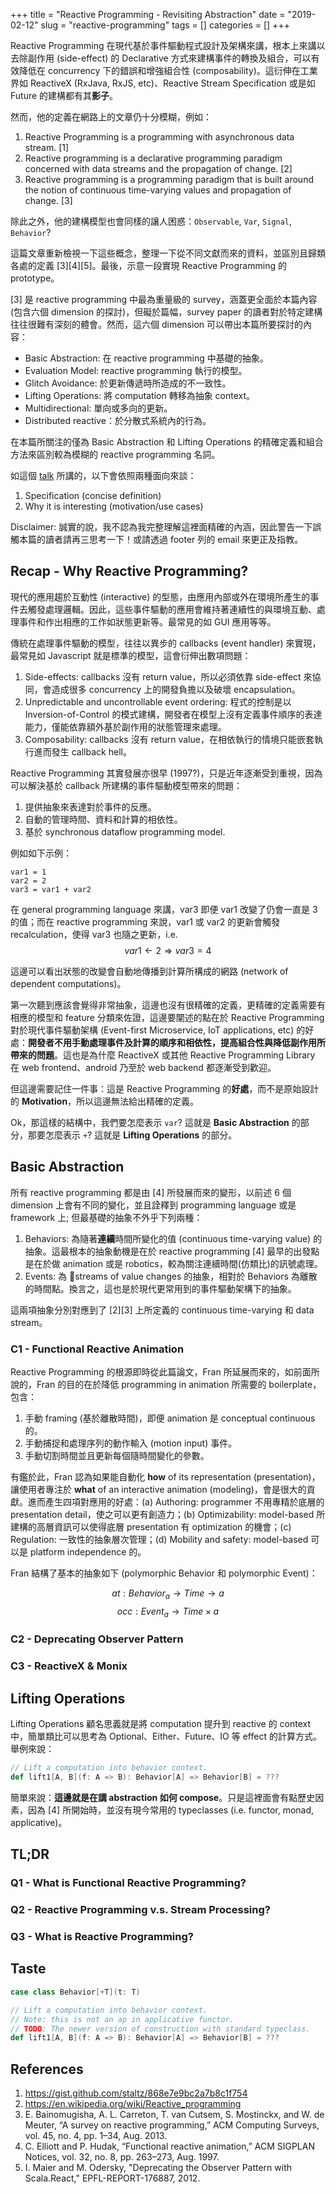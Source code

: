 +++
title = "Reactive Programming - Revisiting Abstraction"
date = "2019-02-12"
slug = "reactive-programming" 
tags = []
categories = []
+++

<script type="text/javascript" async
  src="https://cdnjs.cloudflare.com/ajax/libs/mathjax/2.7.5/latest.js?config=TeX-MML-AM_CHTML">
</script>

Reactive Programming 在現代基於事件驅動程式設計及架構來講，根本上來講以去除副作用 (side-effect) 的 Declarative 方式來建構事件的轉換及組合，可以有效降低在 concurrency 下的錯誤和增強組合性 (composability)。這衍伸在工業界如 ReactiveX (RxJava, RxJS, etc)、Reactive Stream Specification 或是如 Future 的建構都有其**影子**。

然而，他的定義在網路上的文章仍十分模糊，例如：

1. Reactive Programming is a programming with asynchronous data stream. [1]
2. Reactive programming is a declarative programming paradigm concerned with data streams and the propagation of change. [2]
3. Reactive programming is a programming paradigm that is built around the notion of continuous time-varying values and propagation of change. [3]

除此之外，他的建構模型也會同樣的讓人困惑：`Observable`, `Var`, `Signal`, `Behavior`?

這篇文章重新檢視一下這些概念，整理一下從不同文獻而來的資料，並區別且歸類各處的定義 [3][4][5]。最後，示意一段實現 Reactive Programming 的 prototype。

[3] 是 reactive programming 中最為重量級的 survey，涵蓋更全面於本篇內容 (包含六個 dimension 的探討)，但礙於篇幅，survey paper 的讀者對於特定建構往往很難有深刻的體會。然而，這六個 dimension 可以帶出本篇所要探討的內容：

* Basic Abstraction: 在 reactive programming 中基礎的抽象。
* Evaluation Model: reactive programming 執行的模型。
* Glitch Avoidance: 於更新傳遞時所造成的不一致性。
* Lifting Operations: 將 computation 轉移為抽象 context。
* Multidirectional: 單向或多向的更新。
* Distributed reactive：於分散式系統內的行為。

在本篇所關注的僅為 Basic Abstraction 和 Lifting Operations 的精確定義和組合方法來區別較為模糊的 reactive programming 名詞。

如這個 [talk](https://begriffs.com/posts/2016-07-27-tikhon-on-frp.html) 所講的，以下會依照兩種面向來談：

1. Specification (concise definition)
2. Why it is interesting (motivation/use cases)

Disclaimer: 誠實的說，我不認為我完整理解這裡面精確的內涵，因此警告一下誤觸本篇的讀者請再三思考一下！或請透過 footer 列的 email 來更正及指教。

## Recap - Why Reactive Programming?

現代的應用趨於互動性 (interactive) 的型態，由應用內部或外在環境所產生的事件去觸發處理邏輯。因此，這些事件驅動的應用會維持著連續性的與環境互動、處理事件和作出相應的工作如狀態更新等。最常見的如 GUI 應用等等。

傳統在處理事件驅動的模型，往往以異步的 callbacks (event handler) 來實現，最常見如 Javascript 就是標準的模型，這會衍伸出數項問題：

1. Side-effects: callbacks 沒有 return value，所以必須依靠 side-effect 來協同，會造成很多 concurrency 上的開發負擔以及破壞 encapsulation。
2. Unpredictable and uncontrollable event ordering: 程式的控制是以 Inversion-of-Control 的模式建構，開發者在模型上沒有定義事件順序的表達能力，僅能依靠額外基於副作用的狀態管理來處理。
3. Composability: callbacks 沒有 return value，在相依執行的情境只能嵌套執行進而發生 callback hell。

Reactive Programming 其實發展亦很早 (1997?)，只是近年逐漸受到重視，因為可以解決基於 callback 所建構的事件驅動模型帶來的問題：

1. 提供抽象來表達對於事件的反應。
2. 自動的管理時間、資料和計算的相依性。
3. 基於 synchronous dataflow programming model.

例如如下示例：

```
var1 = 1
var2 = 2
var3 = var1 + var2
```

在 general programming language 來講，var3 即便 var1 改變了仍會一直是 3 的值；而在 reactive programming 來說，var1 或 var2 的更新會觸發 recalculation，使得 var3 也隨之更新，i.e. $$var1 \leftarrow 2 \Rightarrow var3 = 4$$

這邊可以看出狀態的改變會自動地傳播到計算所構成的網路 (network of dependent computations)。

第一次聽到應該會覺得非常抽象，這邊也沒有很精確的定義，更精確的定義需要有相應的模型和 feature 分類來佐證，這邊要闡述的點在於 Reactive Programming 對於現代事件驅動架構 (Event-first Microservice, IoT applications, etc) 的好處：**開發者不用手動處理事件及計算的順序和相依性，提高組合性與降低副作用所帶來的問題**。這也是為什麼 ReactiveX 或其他 Reactive Programming Library 在 web frontend、android 乃至於 web backend 都逐漸受到歡迎。

但這邊需要記住一件事：這是 Reactive Programming 的**好處**，而不是原始設計的 **Motivation**，所以這邊無法給出精確的定義。

Ok，那這樣的結構中，我們要怎麼表示 `var`? 這就是 **Basic Abstraction** 的部分，那要怎麼表示 `+`? 這就是 **Lifting Operations** 的部分。

## Basic Abstraction

所有 reactive programming 都是由 [4] 所發展而來的變形，以前述 6 個 dimension 上會有不同的變化，並且詮釋到 programming language 或是 framework 上; 但最基礎的抽象不外乎下列兩種：

1. Behaviors: 為隨著**連續**時間所變化的值 (continuous time-varying value) 的抽象。這最根本的抽象動機是在於 reactive programming [4] 最早的出發點是在於做 animation 或是 robotics，較為關注連續時間(仿類比)的訊號處理。
2. Events: 為 streams of value changes 的抽象，相對於 Behaviors 為離散的時間點。換言之，這也是於現代更常用到的事件驅動架構下的抽象。

這兩項抽象分別對應到了 [2][3] 上所定義的 continuous time-varying 和 data stream。

### C1 - Functional Reactive Animation 

Reactive Programming 的根源即時從此篇論文，Fran 所延展而來的，如前面所說的，Fran 的目的在於降低 programming in animation 所需要的 boilerplate，包含：

1. 手動 framing (基於離散時間)，即便 animation 是 conceptual continuous 的。
2. 手動捕捉和處理序列的動作輸入 (motion input) 事件。
3. 手動切割時間並且更新每個隨時間變化的參數。

有鑑於此，Fran 認為如果能自動化 **how** of its representation (presentation)，讓使用者專注於 **what** of an interactive animation (modeling)，會是很大的貢獻。進而產生四項對應用的好處：(a) Authoring: programmer 不用專精於底層的 presentation detail，使之可以更有創造力；(b) Optimizability: model-based 所建構的高層資訊可以使得底層 presentation 有 optimization 的機會；(c) Regulation: 一致性的抽象層次管理；(d) Mobility and safety: model-based 可以是 platform independence 的。

Fran 結構了基本的抽象如下 (polymorphic Behavior 和 polymorphic Event)：

$$at: Behavior_a \to Time \to a$$
$$occ: Event_a \to Time \times a$$

### C2 - Deprecating Observer Pattern

### C3 - ReactiveX & Monix

## Lifting Operations

Lifting Operations 顧名思義就是將 computation 提升到 reactive 的 context 中，簡單類比可以思考為 Optional、Either、Future、IO 等 effect 的計算方式。舉例來說：

```scala
// Lift a computation into behavior context.
def lift1[A, B](f: A => B): Behavior[A] => Behavior[B] = ???
```

簡單來說：**這邊就是在講 abstraction 如何 compose**。只是這裡面會有點歷史因素，因為 [4] 所開始時，並沒有現今常用的 typeclasses (i.e. functor, monad, applicative)。

## TL;DR

### Q1 - What is Functional Reactive Programming?

### Q2 - Reactive Programming v.s. Stream Processing?

### Q3 - What is Reactive Programming?

## Taste

```Scala
case class Behavior[+T](t: T)

// Lift a computation into behavior context.
// Note: this is not an ap in applicative functor.
// TODO: The newer version of construction with standard typeclass.
def lift1[A, B](f: A => B): Behavior[A] => Behavior[B] = ???
```

## References

1. https://gist.github.com/staltz/868e7e9bc2a7b8c1f754
2. https://en.wikipedia.org/wiki/Reactive_programming
3. E. Bainomugisha, A. L. Carreton, T. van Cutsem, S. Mostinckx, and W. de Meuter, “A survey on reactive programming,” ACM Computing Surveys, vol. 45, no. 4, pp. 1–34, Aug. 2013.
4. C. Elliott and P. Hudak, “Functional reactive animation,” ACM SIGPLAN Notices, vol. 32, no. 8, pp. 263–273, Aug. 1997.
5. I. Maier and M. Odersky, "Deprecating the Observer Pattern with Scala.React," EPFL-REPORT-176887, 2012.

